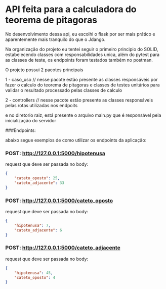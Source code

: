 # API feita para a calculadora do teorema de pitagoras
No desenvolvimento dessa api, eu escolhi o flask por ser mais prático e aparentemente mais tranquilo
do que o Jdango.

Na organização do projeto eu tentei seguir o primeiro principio do SOLID, estabelecendo classes com responsabilidades unica,
além do pytest para as classes de teste, os endpoints foram testados também no postman.

O projeto possui 2 pacotes principais 

1 - caso_uso // nesse pacote estão presente as classes responsáveis por fazer o calculo do teorema de pitagoras
e classes de testes unitários para validar o resultado processado pelas classes de calculo

2 - controllers // nesse pacote estão presente as classes responsáveis pelas rotas utilizadas nos endpoits

e no diretorio raiz, está presente o arquivo main.py que é responsável pela inicialização do servidor

###Endpoints:

abaixo segue exemplos de como utilizar os endpoints da aplicação:


### POST:  http://127.0.0.1:5000/hipotenusa
request que deve ser passada no body:
```json
{
    "cateto_oposto": 25,
    "cateto_adjacente": 33
}
```

### POST: http://127.0.0.1:5000/cateto_oposto
request que deve ser passada no body:
```json
{
    "hipotenusa": 7,
    "cateto_adjacente": 6
}
```

### POST: http://127.0.0.1:5000/cateto_adjacente
request que deve ser passada no body:
```json
{
    "hipotenusa": 45,
    "cateto_oposto": 4
}

```
